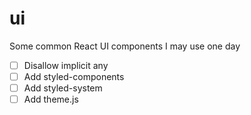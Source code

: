 # ui

Some common React UI components I may use one day

- [ ] Disallow implicit any
- [ ] Add styled-components
- [ ] Add styled-system
- [ ] Add theme.js
